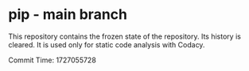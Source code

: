 # pip - main branch

This repository contains the frozen state of the repository.
Its history is cleared. It is used only for static code
analysis with Codacy.

Commit Time: 1727055728